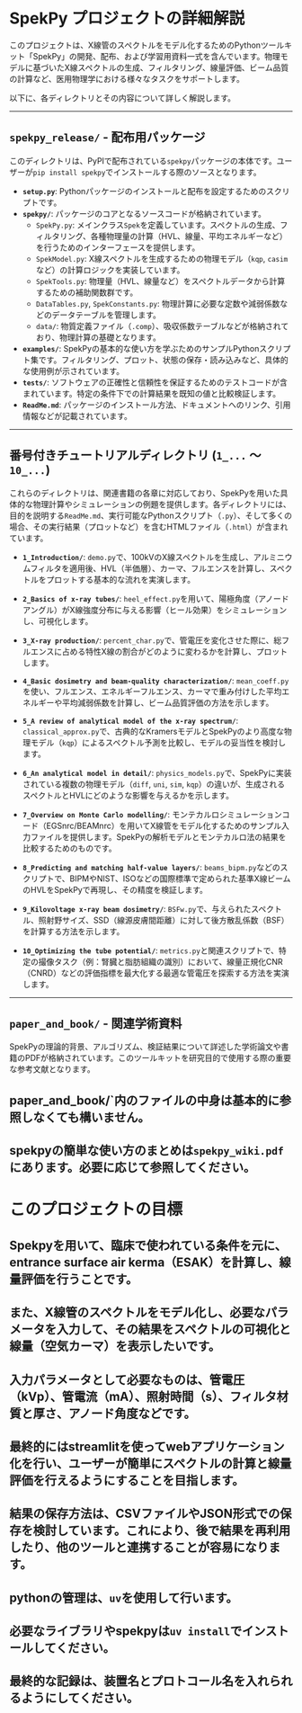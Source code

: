 # SpekPy プロジェクトの詳細解説

このプロジェクトは、X線管のスペクトルをモデル化するためのPythonツールキット「SpekPy」の開発、配布、および学習用資料一式を含んでいます。物理モデルに基づいたX線スペクトルの生成、フィルタリング、線量評価、ビーム品質の計算など、医用物理学における様々なタスクをサポートします。

以下に、各ディレクトリとその内容について詳しく解説します。

---

## `spekpy_release/` - 配布用パッケージ

このディレクトリは、PyPIで配布されている`spekpy`パッケージの本体です。ユーザーが`pip install spekpy`でインストールする際のソースとなります。

- **`setup.py`**: Pythonパッケージのインストールと配布を設定するためのスクリプトです。
- **`spekpy/`**: パッケージのコアとなるソースコードが格納されています。
    - `SpekPy.py`: メインクラス`Spek`を定義しています。スペクトルの生成、フィルタリング、各種物理量の計算（HVL、線量、平均エネルギーなど）を行うためのインターフェースを提供します。
    - `SpekModel.py`: X線スペクトルを生成するための物理モデル（`kqp`, `casim`など）の計算ロジックを実装しています。
    - `SpekTools.py`: 物理量（HVL、線量など）をスペクトルデータから計算するための補助関数群です。
    - `DataTables.py`, `SpekConstants.py`: 物理計算に必要な定数や減弱係数などのデータテーブルを管理します。
    - `data/`: 物質定義ファイル（`.comp`）、吸収係数テーブルなどが格納されており、物理計算の基礎となります。
- **`examples/`**: SpekPyの基本的な使い方を学ぶためのサンプルPythonスクリプト集です。フィルタリング、プロット、状態の保存・読み込みなど、具体的な使用例が示されています。
- **`tests/`**: ソフトウェアの正確性と信頼性を保証するためのテストコードが含まれています。特定の条件下での計算結果を既知の値と比較検証します。
- **`ReadMe.md`**: パッケージのインストール方法、ドキュメントへのリンク、引用情報などが記載されています。

---

## 番号付きチュートリアルディレクトリ (`1_...` 〜 `10_...`)

これらのディレクトリは、関連書籍の各章に対応しており、SpekPyを用いた具体的な物理計算やシミュレーションの例題を提供します。各ディレクトリには、目的を説明する`ReadMe.md`、実行可能なPythonスクリプト（`.py`）、そして多くの場合、その実行結果（プロットなど）を含むHTMLファイル（`.html`）が含まれています。

- **`1_Introduction/`**: `demo.py`で、100kVのX線スペクトルを生成し、アルミニウムフィルタを適用後、HVL（半価層）、カーマ、フルエンスを計算し、スペクトルをプロットする基本的な流れを実演します。

- **`2_Basics of x-ray tubes/`**: `heel_effect.py`を用いて、陽極角度（アノードアングル）がX線強度分布に与える影響（ヒール効果）をシミュレーションし、可視化します。

- **`3_X-ray production/`**: `percent_char.py`で、管電圧を変化させた際に、総フルエンスに占める特性X線の割合がどのように変わるかを計算し、プロットします。

- **`4_Basic dosimetry and beam-quality characterization/`**: `mean_coeff.py`を使い、フルエンス、エネルギーフルエンス、カーマで重み付けした平均エネルギーや平均減弱係数を計算し、ビーム品質評価の方法を示します。

- **`5_A review of analytical model of the x-ray spectrum/`**: `classical_approx.py`で、古典的なKramersモデルとSpekPyのより高度な物理モデル（`kqp`）によるスペクトル予測を比較し、モデルの妥当性を検討します。

- **`6_An analytical model in detail/`**: `physics_models.py`で、SpekPyに実装されている複数の物理モデル（`diff`, `uni`, `sim`, `kqp`）の違いが、生成されるスペクトルとHVLにどのような影響を与えるかを示します。

- **`7_Overview on Monte Carlo modelling/`**: モンテカルロシミュレーションコード（EGSnrc/BEAMnrc）を用いてX線管をモデル化するためのサンプル入力ファイルを提供します。SpekPyの解析モデルとモンテカルロ法の結果を比較するためのものです。

- **`8_Predicting and matching half-value layers/`**: `beams_bipm.py`などのスクリプトで、BIPMやNIST、ISOなどの国際標準で定められた基準X線ビームのHVLをSpekPyで再現し、その精度を検証します。

- **`9_Kilovoltage x-ray beam dosimetry/`**: `BSFw.py`で、与えられたスペクトル、照射野サイズ、SSD（線源皮膚間距離）に対して後方散乱係数（BSF）を計算する方法を示します。

- **`10_Optimizing the tube potential/`**: `metrics.py`と関連スクリプトで、特定の撮像タスク（例：腎臓と脂肪組織の識別）において、線量正規化CNR（CNRD）などの評価指標を最大化する最適な管電圧を探索する方法を実演します。

---

## `paper_and_book/` - 関連学術資料

SpekPyの理論的背景、アルゴリズム、検証結果について詳述した学術論文や書籍のPDFが格納されています。このツールキットを研究目的で使用する際の重要な参考文献となります。

## paper_and_book/`内のファイルの中身は基本的に参照しなくても構いません。
## spekpyの簡単な使い方のまとめは`spekpy_wiki.pdf`にあります。必要に応じて参照してください。

# このプロジェクトの目標
## Spekpyを用いて、臨床で使われている条件を元に、entrance surface air kerma（ESAK）を計算し、線量評価を行うことです。
## また、X線管のスペクトルをモデル化し、必要なパラメータを入力して、その結果をスペクトルの可視化と線量（空気カーマ）を表示したいです。
## 入力パラメータとして必要なものは、管電圧（kVp）、管電流（mA）、照射時間（s）、フィルタ材質と厚さ、アノード角度などです。
## 最終的にはstreamlitを使ってwebアプリケーション化を行い、ユーザーが簡単にスペクトルの計算と線量評価を行えるようにすることを目指します。
## 結果の保存方法は、CSVファイルやJSON形式での保存を検討しています。これにより、後で結果を再利用したり、他のツールと連携することが容易になります。

## pythonの管理は、`uv`を使用して行います。
## 必要なライブラリやspekpyは`uv install`でインストールしてください。

## 最終的な記録は、装置名とプロトコール名を入れられるようにしてください。
